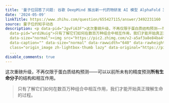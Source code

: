 ```yaml
---
title: '量子位回答了问题: 谷歌 DeepMind 推出新一代药物研发 AI 模型 AlphaFold 3，具有哪些重要意义？'
date: '2024-05-09'
linkTitle: https://www.zhihu.com/question/655427115/answer/3492231160
source: 量子位的知乎动态
description: <p data-pid="JgvFi63F">这次重磅升级，不再仅限于蛋白质结构预测——可以以前所未有的精度预测<b>所有生命分子</b>的结构和相互作用。</p><blockquote
  data-pid="wrdiNuig">只有了解它们如何在数百万种组合中相互作用，我们才能开始真正理解生命的过程。</blockquote><p class="ztext-empty-paragraph"><br></p><figure
  data-size="normal"><img src="https://pic2.zhimg.com/v2-a5af3a8e84ba4f0bb23509811a5e64cd_1440w.jpg"
  data-caption="" data-size="normal" data-rawwidth="640" data-rawheight="420" data-original-token="v2-a5af3a8e84ba4f0bb23509811a5e64cd"
  class="origin_image zh-lightbox-thumb lazy" data-original="https://pic2.zhimg.com/v2-a5af3a
  ...
disable_comments: true
---
```

<p data-pid="JgvFi63F">这次重磅升级，不再仅限于蛋白质结构预测——可以以前所未有的精度预测<b>所有生命分子</b>的结构和相互作用。</p><blockquote data-pid="wrdiNuig">只有了解它们如何在数百万种组合中相互作用，我们才能开始真正理解生命的过程。</blockquote><p class="ztext-empty-paragraph"><br></p><figure data-size="normal"><img src="https://pic2.zhimg.com/v2-a5af3a8e84ba4f0bb23509811a5e64cd_1440w.jpg" data-caption="" data-size="normal" data-rawwidth="640" data-rawheight="420" data-original-token="v2-a5af3a8e84ba4f0bb23509811a5e64cd" class="origin_image zh-lightbox-thumb lazy" data-original="https://pic2.zhimg.com/v2-a5af3a ...